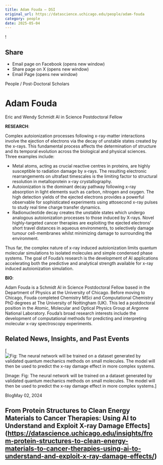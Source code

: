 ```yaml
---
title: Adam Fouda – DSI
original_url: https://datascience.uchicago.edu/people/adam-fouda
category: people
date: 2025-05-04
---
```


<!-- Table-like structure detected -->

!

## Share

* Email page on Facebook (opens new window)
* Share page on X (opens new window)
* Email Page (opens new window)

<!-- Table-like structure detected -->

People / Post-Doctoral Scholars

# Adam Fouda

Eric and Wendy Schmidt AI in Science Postdoctoral Fellow

**RESEARCH**:

Complex autoionization processes following x-ray-matter interactions involve the ejection of electrons via the decay of unstable states created by the x-rays. This fundamental process affects the determination of structure and its temporal evolution across the biological and physical sciences. Three examples include:

* Metal atoms, acting as crucial reactive centres in proteins, are highly susceptible to radiation damage by x-rays. The resulting electronic rearrangements on ultrafast timescales is the limiting factor to structural resolution in metalloprotein x-ray crystallography.
* Autoionization is the dominant decay pathway following x-ray absorption in light elements such as carbon, nitrogen and oxygen. The high detection yields of the ejected electrons provides a powerful observable for sophisticated experiments using attosecond x-ray pulses to study real time charge transfer dynamics.
* Radionucleotide decay creates the unstable states which undergo analogous autoionization processes to those induced by X-rays. Novel highly-targeted cancer therapies are exploiting the ejected electrons’ short travel distances in aqueous environments, to selectively damage tumour cell-membranes whilst minimizing damage to surrounding the environment.

Thus far, the complex nature of x-ray induced autoionization limits quantum molecular simulations to isolated molecules and simple condensed phase systems. The goal of Fouda’s research is the development of AI applications accelerating both the predictive and analytical strength available for x-ray induced autoionization simulation.

**BIO**:

Adam Fouda is a Schmidt AI in Science Postdoctoral Fellow based in the Department of Physics at the University of Chicago. Before moving to Chicago, Fouda completed Chemistry MSci and Computational Chemistry PhD degrees at The University of Nottingham (UK). This led a postdoctoral position in the Atomic, Molecular and Optical Physics Group at Argonne National Laboratory. Fouda’s broad research interests include the development of computational methods for predicting and interpreting molecular x-ray spectroscopy experiments.

## Related News, Insights, and Past Events

<!-- Table-like structure detected -->

[![Fig: The neural network will be trained on a dataset generated by validated quantum mechanics methods on small molecules. The model will then be used to predict the x-ray damage effect in more complex systems.](https://datascience.uchicago.edu/wp-content/uploads/2024/05/Screenshot-2024-05-02-at-9.03.43-AM-750x500.png)

[Image: Fig: The neural network will be trained on a dataset generated by validated quantum mechanics methods on small molecules. The model will then be used to predict the x-ray damage effect in more complex systems.]

BlogMay 02, 2024

## From Protein Structures to Clean Energy Materials to Cancer Therapies: Using AI to Understand and Exploit X-ray Damage Effects](https://datascience.uchicago.edu/insights/from-protein-structures-to-clean-energy-materials-to-cancer-therapies-using-ai-to-understand-and-exploit-x-ray-damage-effects/)